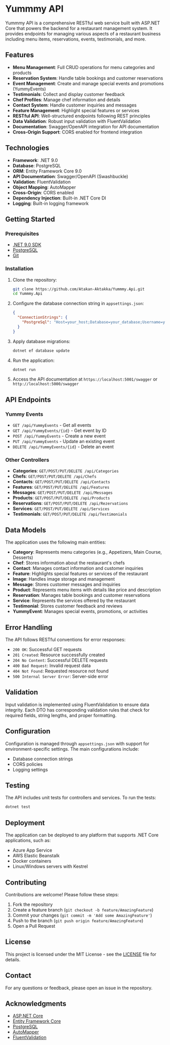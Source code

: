 # Yummmy API

Yummmy API is a comprehensive RESTful web service built with ASP.NET Core that powers the backend for a restaurant management system. It provides endpoints for managing various aspects of a restaurant business including menu items, reservations, events, testimonials, and more.

## Features

- **Menu Management**: Full CRUD operations for menu categories and products
- **Reservation System**: Handle table bookings and customer reservations
- **Event Management**: Create and manage special events and promotions (YummyEvents)
- **Testimonials**: Collect and display customer feedback
- **Chef Profiles**: Manage chef information and details
- **Contact System**: Handle customer inquiries and messages
- **Feature Management**: Highlight special features or services
- **RESTful API**: Well-structured endpoints following REST principles
- **Data Validation**: Robust input validation with FluentValidation
- **Documentation**: Swagger/OpenAPI integration for API documentation
- **Cross-Origin Support**: CORS enabled for frontend integration

## Technologies

- **Framework**: .NET 9.0
- **Database**: PostgreSQL
- **ORM**: Entity Framework Core 9.0
- **API Documentation**: Swagger/OpenAPI (Swashbuckle)
- **Validation**: FluentValidation
- **Object Mapping**: AutoMapper
- **Cross-Origin**: CORS enabled
- **Dependency Injection**: Built-in .NET Core DI
- **Logging**: Built-in logging framework

## Getting Started

### Prerequisites

- [.NET 9.0 SDK](https://dotnet.microsoft.com/download/dotnet/9.0)
- [PostgreSQL](https://www.postgresql.org/download/)
- [Git](https://git-scm.com/)

### Installation

1. Clone the repository:
   ```bash
   git clone https://github.com/Atakan-Aktakka/Yummmy.Api.git
   cd Yummmy.Api
   ```

2. Configure the database connection string in `appsettings.json`:
   ```json
   {
     "ConnectionStrings": {
       "PostgreSql": "Host=your_host;Database=your_database;Username=your_username;Password=your_password"
     }
   }
   ```

3. Apply database migrations:
   ```bash
   dotnet ef database update
   ```

4. Run the application:
   ```bash
   dotnet run
   ```

5. Access the API documentation at `https://localhost:5001/swagger` or `http://localhost:5000/swagger`

## API Endpoints

### Yummy Events
- `GET /api/YummyEvents` - Get all events
- `GET /api/YummyEvents/{id}` - Get event by ID
- `POST /api/YummyEvents` - Create a new event
- `PUT /api/YummyEvents` - Update an existing event
- `DELETE /api/YummyEvents/{id}` - Delete an event

### Other Controllers
- **Categories**: `GET/POST/PUT/DELETE /api/Categories`
- **Chefs**: `GET/POST/PUT/DELETE /api/Chefs`
- **Contacts**: `GET/POST/PUT/DELETE /api/Contacts`
- **Features**: `GET/POST/PUT/DELETE /api/Features`
- **Messages**: `GET/POST/PUT/DELETE /api/Messages`
- **Products**: `GET/POST/PUT/DELETE /api/Products`
- **Reservations**: `GET/POST/PUT/DELETE /api/Rezervations`
- **Services**: `GET/POST/PUT/DELETE /api/Services`
- **Testimonials**: `GET/POST/PUT/DELETE /api/Testimonials`

## Data Models

The application uses the following main entities:

- **Category**: Represents menu categories (e.g., Appetizers, Main Course, Desserts)
- **Chef**: Stores information about the restaurant's chefs
- **Contact**: Manages contact information and customer inquiries
- **Feature**: Highlights special features or services of the restaurant
- **Image**: Handles image storage and management
- **Message**: Stores customer messages and inquiries
- **Product**: Represents menu items with details like price and description
- **Reservation**: Manages table bookings and customer reservations
- **Service**: Represents the services offered by the restaurant
- **Testimonial**: Stores customer feedback and reviews
- **YummyEvent**: Manages special events, promotions, or activities

## Error Handling

The API follows RESTful conventions for error responses:
- `200 OK`: Successful GET requests
- `201 Created`: Resource successfully created
- `204 No Content`: Successful DELETE requests
- `400 Bad Request`: Invalid request data
- `404 Not Found`: Requested resource not found
- `500 Internal Server Error`: Server-side error

## Validation

Input validation is implemented using FluentValidation to ensure data integrity. Each DTO has corresponding validation rules that check for required fields, string lengths, and proper formatting.

## Configuration

Configuration is managed through `appsettings.json` with support for environment-specific settings. The main configurations include:
- Database connection strings
- CORS policies
- Logging settings

## Testing

The API includes unit tests for controllers and services. To run the tests:

```bash
dotnet test
```

## Deployment

The application can be deployed to any platform that supports .NET Core applications, such as:
- Azure App Service
- AWS Elastic Beanstalk
- Docker containers
- Linux/Windows servers with Kestrel

## Contributing

Contributions are welcome! Please follow these steps:

1. Fork the repository
2. Create a feature branch (`git checkout -b feature/AmazingFeature`)
3. Commit your changes (`git commit -m 'Add some AmazingFeature'`)
4. Push to the branch (`git push origin feature/AmazingFeature`)
5. Open a Pull Request

## License

This project is licensed under the MIT License - see the [LICENSE](LICENSE) file for details.

## Contact

For any questions or feedback, please open an issue in the repository.

## Acknowledgments

- [ASP.NET Core](https://dotnet.microsoft.com/)
- [Entity Framework Core](https://docs.microsoft.com/ef/core/)
- [PostgreSQL](https://www.postgresql.org/)
- [AutoMapper](https://automapper.org/)
- [FluentValidation](https://fluentvalidation.net/)

